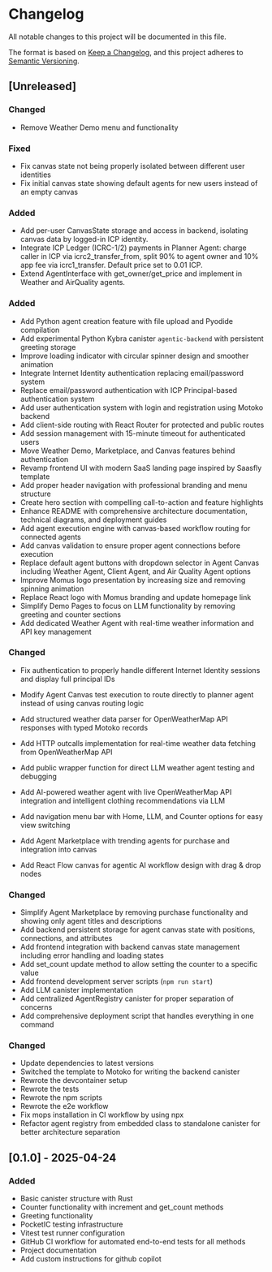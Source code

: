 # Changelog

All notable changes to this project will be documented in this file.

The format is based on [Keep a Changelog](https://keepachangelog.com/en/1.0.0/),
and this project adheres to [Semantic Versioning](https://semver.org/spec/v2.0.0.html).

## [Unreleased]

### Changed

- Remove Weather Demo menu and functionality

### Fixed

- Fix canvas state not being properly isolated between different user identities
- Fix initial canvas state showing default agents for new users instead of an empty canvas

### Added

- Add per-user CanvasState storage and access in backend, isolating canvas data by logged-in ICP identity.
- Integrate ICP Ledger (ICRC-1/2) payments in Planner Agent: charge caller in ICP via icrc2_transfer_from, split 90% to agent owner and 10% app fee via icrc1_transfer. Default price set to 0.01 ICP.
- Extend AgentInterface with get_owner/get_price and implement in Weather and AirQuality agents.
 

### Added

- Add Python agent creation feature with file upload and Pyodide compilation
- Add experimental Python Kybra canister `agentic-backend` with persistent greeting storage
- Improve loading indicator with circular spinner design and smoother animation
- Integrate Internet Identity authentication replacing email/password system
- Replace email/password authentication with ICP Principal-based authentication system
- Add user authentication system with login and registration using Motoko backend
- Add client-side routing with React Router for protected and public routes
- Add session management with 15-minute timeout for authenticated users
- Move Weather Demo, Marketplace, and Canvas features behind authentication
- Revamp frontend UI with modern SaaS landing page inspired by Saasfly template
- Add proper header navigation with professional branding and menu structure
- Create hero section with compelling call-to-action and feature highlights
- Enhance README with comprehensive architecture documentation, technical diagrams, and deployment guides
- Add agent execution engine with canvas-based workflow routing for connected agents
- Add canvas validation to ensure proper agent connections before execution
- Replace default agent buttons with dropdown selector in Agent Canvas including Weather Agent, Client Agent, and Air Quality Agent options
- Improve Momus logo presentation by increasing size and removing spinning animation
- Replace React logo with Momus branding and update homepage link
- Simplify Demo Pages to focus on LLM functionality by removing greeting and counter sections
- Add dedicated Weather Agent with real-time weather information and API key management

### Changed

- Fix authentication to properly handle different Internet Identity sessions and display full principal IDs
- Modify Agent Canvas test execution to route directly to planner agent instead of using canvas routing logic

- Add structured weather data parser for OpenWeatherMap API responses with typed Motoko records
- Add HTTP outcalls implementation for real-time weather data fetching from OpenWeatherMap API
- Add public wrapper function for direct LLM weather agent testing and debugging
- Add AI-powered weather agent with live OpenWeatherMap API integration and intelligent clothing recommendations via LLM
- Add navigation menu bar with Home, LLM, and Counter options for easy view switching
- Add Agent Marketplace with trending agents for purchase and integration into canvas
- Add React Flow canvas for agentic AI workflow design with drag & drop nodes

### Changed

- Simplify Agent Marketplace by removing purchase functionality and showing only agent titles and descriptions
- Add backend persistent storage for agent canvas state with positions, connections, and attributes
- Add frontend integration with backend canvas state management including error handling and loading states
- Add set_count update method to allow setting the counter to a specific value
- Add frontend development server scripts (`npm run start`)
- Add LLM canister implementation
- Add centralized AgentRegistry canister for proper separation of concerns
- Add comprehensive deployment script that handles everything in one command

### Changed

- Update dependencies to latest versions
- Switched the template to Motoko for writing the backend canister
- Rewrote the devcontainer setup
- Rewrote the tests
- Rewrote the npm scripts
- Rewrote the e2e workflow
- Fix mops installation in CI workflow by using npx
- Refactor agent registry from embedded class to standalone canister for better architecture separation

## [0.1.0] - 2025-04-24

### Added

- Basic canister structure with Rust
- Counter functionality with increment and get_count methods
- Greeting functionality
- PocketIC testing infrastructure
- Vitest test runner configuration
- GitHub CI workflow for automated end-to-end tests for all methods
- Project documentation
- Add custom instructions for github copilot
